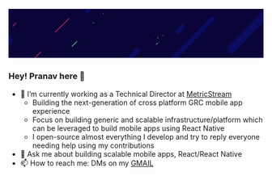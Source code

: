 <!--
**prscX/prscX** is a ✨ _special_ ✨ repository because its `README.md` (this file) appears on your GitHub profile.

Here are some ideas to get you started:

- 🔭 I’m currently working on ...
- 🌱 I’m currently learning ...
- 👯 I’m looking to collaborate on ...
- 🤔 I’m looking for help with ...
- 💬 Ask me about ...
- 📫 How to reach me: ...
- 😄 Pronouns: ...
- ⚡ Fun fact: ...
-->

![](https://github.com/prscX/prscX/blob/main/background.png)

### Hey! Pranav here 👋

- 🔭 I’m currently working as a Technical Director at [MetricStream](https://github.com/MetricStream)
   - Building the next-generation of cross platform GRC mobile app experience
   - Focus on building generic and scalable infrastructure/platform which can be leveraged to build mobile apps using React Native
   - I open-source almost everything I develop and try to reply everyone needing help using my contributions
- 💬 Ask me about building scalable mobile apps, React/React Native
- 📫 How to reach me: DMs on my [GMAIL](mailto:pranavchauhan01@gmail.com)


